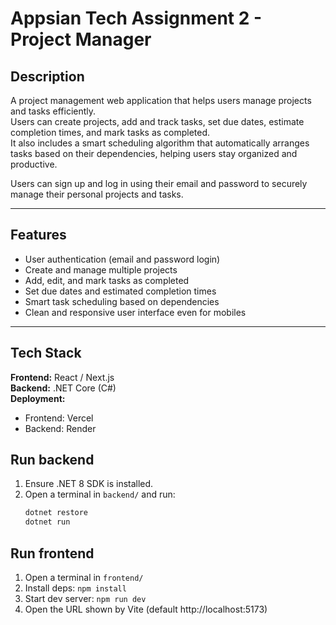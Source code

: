 # Appsian Tech Assignment 2 - Project Manager

## Description
A project management web application that helps users manage projects and tasks efficiently.  
Users can create projects, add and track tasks, set due dates, estimate completion times, and mark tasks as completed.  
It also includes a smart scheduling algorithm that automatically arranges tasks based on their dependencies, helping users stay organized and productive.

Users can sign up and log in using their email and password to securely manage their personal projects and tasks.

---

## Features
- User authentication (email and password login)
- Create and manage multiple projects
- Add, edit, and mark tasks as completed
- Set due dates and estimated completion times
- Smart task scheduling based on dependencies
- Clean and responsive user interface even for mobiles

---

## Tech Stack
**Frontend:** React / Next.js  
**Backend:** .NET Core (C#)  
**Deployment:**  
- Frontend: Vercel  
- Backend: Render

## Run backend
1. Ensure .NET 8 SDK is installed.
2. Open a terminal in `backend/` and run:
   ```bash
   dotnet restore
   dotnet run
   ```
## Run frontend
1. Open a terminal in `frontend/`
2. Install deps: `npm install`
3. Start dev server: `npm run dev`
4. Open the URL shown by Vite (default http://localhost:5173)


